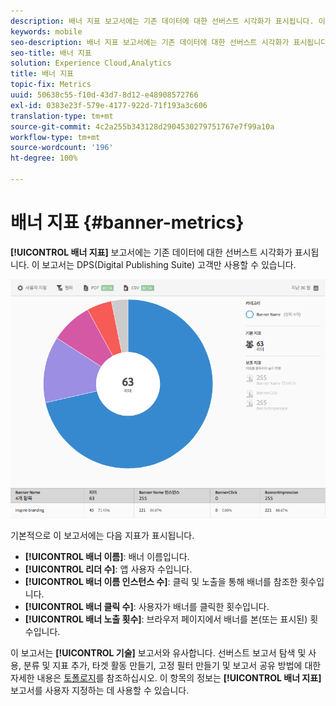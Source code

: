 ```yaml
---
description: 배너 지표 보고서에는 기존 데이터에 대한 선버스트 시각화가 표시됩니다. 이 보고서는 DPS(Digital Publishing Suite) 고객만 사용할 수 있습니다.
keywords: mobile
seo-description: 배너 지표 보고서에는 기존 데이터에 대한 선버스트 시각화가 표시됩니다. 이 보고서는 DPS(Digital Publishing Suite) 고객만 사용할 수 있습니다.
seo-title: 배너 지표
solution: Experience Cloud,Analytics
title: 배너 지표
topic-fix: Metrics
uuid: 50638c55-f10d-43d7-8d12-e48908572766
exl-id: 0383e23f-579e-4177-922d-71f193a3c606
translation-type: tm+mt
source-git-commit: 4c2a255b343128d2904530279751767e7f99a10a
workflow-type: tm+mt
source-wordcount: '196'
ht-degree: 100%

---
```


# 배너 지표 {#banner-metrics}

**[!UICONTROL 배너 지표]** 보고서에는 기존 데이터에 대한 선버스트 시각화가 표시됩니다. 이 보고서는 DPS(Digital Publishing Suite) 고객만 사용할 수 있습니다.

![](assets/dps_banner_name.png)

기본적으로 이 보고서에는 다음 지표가 표시됩니다.

* **[!UICONTROL 배너 이름]**: 배너 이름입니다.
* **[!UICONTROL 리더 수]**: 앱 사용자 수입니다.
* **[!UICONTROL 배너 이름 인스턴스 수]**: 클릭 및 노출을 통해 배너를 참조한 횟수입니다.
* **[!UICONTROL 배너 클릭 수]**: 사용자가 배너를 클릭한 횟수입니다.
* **[!UICONTROL 배너 노출 횟수]**: 브라우저 페이지에서 배너를 본(또는 표시된) 횟수입니다.

이 보고서는 **[!UICONTROL 기술]** 보고서와 유사합니다. 선버스트 보고서 탐색 및 사용, 분류 및 지표 추가, 타겟 활동 만들기, 고정 필터 만들기 및 보고서 공유 방법에 대한 자세한 내용은 [토폴로지](/help/using/usage/reports-technology.md)를 참조하십시오. 이 항목의 정보는 **[!UICONTROL 배너 지표]** 보고서를 사용자 지정하는 데 사용할 수 있습니다.
